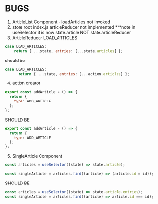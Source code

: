 # BUGS

1. ArticleList Component - loadArticles not invoked
2. store root index.js articleReducer not implemented \*\*\*note in useSelector it
   is now state.article NOT state.articleReducer
3. ArticleReducer LOAD_ARTICLES

```js
case LOAD_ARTICLES:
    return { ...state, entries: [...state.articles] };
```

should be

```js
case LOAD_ARTICLES:
      return { ...state, entries: [...action.articles] };


```

4. action creator

```js
export const addArticle = () => {
  return {
    type: ADD_ARTICLE
  };
};
```

SHOULD BE

```js
export const addArticle = () => {
  return {
    type: ADD_ARTICLE
  };
};
```

5. SingleArticle Component

```js
const articles = useSelector((state) => state.article);

const singleArticle = articles.find((article) => (article.id = id));
```

SHOULD BE

```js
const articles = useSelector((state) => state.article.entries);
const singleArticle = articles.find((article) => article.id === id);
```
